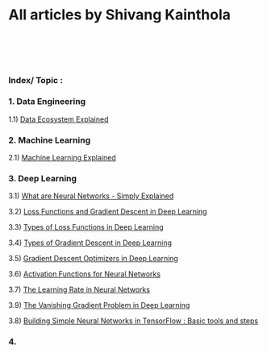 # All articles by Shivang Kainthola
<br><br> 
----
### Index/ Topic :  

### 1. Data Engineering 

1.1) [Data Ecosystem Explained]()

### 2. Machine Learning 

2.1) [Machine Learning Explained]()

### 3. Deep Learning

3.1) [What are Neural Networks - Simply Explained](https://github.com/HeadHunter28/all_articles/blob/main/Deep%20Learning/What%20are%20Neural%20Networks%20-%20Simply%20Explained.pdf)

3.2) [Loss Functions and Gradient Descent in Deep Learning](https://github.com/HeadHunter28/all_articles/blob/main/Deep%20Learning/What%20are%20Loss%20Functions%20in%20Deep%20Learning.pdf)

3.3) [Types of Loss Functions in Deep Learning](https://github.com/HeadHunter28/all_articles/blob/main/Deep%20Learning/Types%20of%20Loss%20Functions.pdf)

3.4) [Types of Gradient Descent in Deep Learning](https://github.com/HeadHunter28/all_articles/blob/main/Deep%20Learning/Types%20of%20Gradient%20Descent.pdf) 

3.5) [Gradient Descent Optimizers in Deep Learning](https://github.com/HeadHunter28/all_articles/blob/main/Deep%20Learning/Gradient%20Descent%20Optimizers%20in%20Deep%20Learning.pdf)

3.6) [Activation Functions for Neural Networks](https://github.com/HeadHunter28/all_articles/blob/main/Deep%20Learning/Activation%20Functions%20in%20Deep%20Learning.pdf)

3.7) [The Learning Rate in Neural Networks](https://github.com/HeadHunter28/all_articles/blob/main/Deep%20Learning/The%20Learning%20Rate%20in%20Deep%20Learning.pdf)

3.9) [The Vanishing Gradient Problem in Deep Learning](https://github.com/HeadHunter28/all_articles/blob/main/Deep%20Learning/Vanishing%20Gradient%20Problem%20in%20Deep%20Learning.pdf)

3.8) [Building Simple Neural Networks in TensorFlow : Basic tools and steps](https://github.com/HeadHunter28/all_articles/blob/main/Deep%20Learning/Building%20Basic%20Neural%20Networks%20with%20TensorFlow.pdf)

### 4. 

